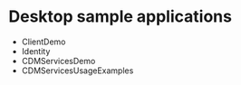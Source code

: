 # Desktop sample applications

* ClientDemo
* Identity
* CDMServicesDemo
* CDMServicesUsageExamples
